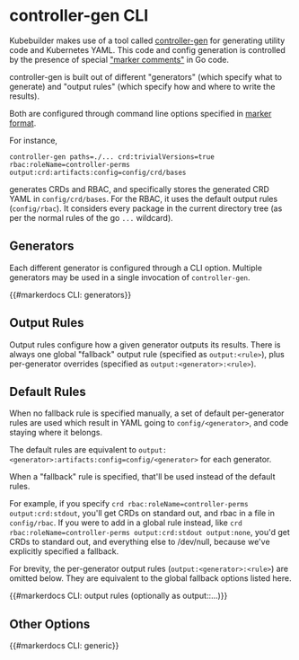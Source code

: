 # controller-gen CLI

Kubebuilder makes use of a tool called
[controller-gen](https://sigs.k8s.io/controller-tools/cmd/controller-gen)
for generating utility code and Kubernetes YAML.  This code and config
generation is controlled by the presence of special ["marker
comments"](/reference/markers.md) in Go code.

controller-gen is built out of different "generators" (which specify what
to generate) and "output rules" (which specify how and where to write the
results).

Both are configured through command line options specified in [marker
format](/reference/markers.md).

For instance,

```shell
controller-gen paths=./... crd:trivialVersions=true rbac:roleName=controller-perms output:crd:artifacts:config=config/crd/bases
```

generates CRDs and RBAC, and specifically stores the generated CRD YAML in
`config/crd/bases`.  For the RBAC, it uses the default output rules
(`config/rbac`).  It considers every package in the current directory tree
(as per the normal rules of the go `...` wildcard).

## Generators

Each different generator is configured through a CLI option.  Multiple
generators may be used in a single invocation of `controller-gen`.

{{#markerdocs CLI: generators}}

## Output Rules

Output rules configure how a given generator outputs its results. There is
always one global "fallback" output rule (specified as `output:<rule>`),
plus per-generator overrides (specified as `output:<generator>:<rule>`).

<aside class="note">

<h1>Default Rules</h1>

When no fallback rule is specified manually, a set of default
per-generator rules are used which result in YAML going to
`config/<generator>`, and code staying where it belongs.

The default rules are equivalent to
`output:<generator>:artifacts:config=config/<generator>` for each
generator.

When a "fallback" rule is specified, that'll be used instead of the
default rules.

For example, if you specify `crd rbac:roleName=controller-perms
output:crd:stdout`, you'll get CRDs on standard out, and rbac in a file in
`config/rbac`. If you were to add in a global rule instead, like `crd
rbac:roleName=controller-perms output:crd:stdout output:none`, you'd get
CRDs to standard out, and everything else to /dev/null, because we've
explicitly specified a fallback.

</aside>

For brevity, the per-generator output rules (`output:<generator>:<rule>`)
are omitted below.  They are equivalent to the global fallback options
listed here.

{{#markerdocs CLI: output rules (optionally as output:<generator>:...)}}

## Other Options

{{#markerdocs CLI: generic}}
